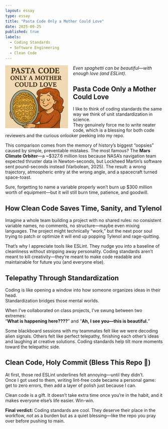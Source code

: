 ```yaml
---
layout: essay
type: essay
title: "Pasta Code Only a Mother Could Love"
date: 2025-09-25
published: true
labels:
  - Coding Standards
  - Software Engineering
  - Clean Code
---
```


<img src="../img/PastaMomLove.png" width="200" height="200" style="object-fit:cover;float:left;margin-right:1rem;">

*Even spaghetti can be beautiful—with enough love (and ESLint).*

## Pasta Code Only a Mother Could Love

I like to think of coding standards the same way we think of unit standardization in science.  
They genuinely force me to write neater code, which is a blessing for both code reviewers and the curious onlooker peeking into my repo.  

This comparison comes from the memory of history’s biggest “oopsies” caused by simple, preventable mistakes. The most famous? The **Mars Climate Orbiter**—a ~$327.6 million loss because NASA’s navigation team expected thruster data in Newton-seconds, but Lockheed Martin’s software sent pound-seconds instead (Varbolean, 2025). The result: a wrong trajectory, atmospheric entry at the wrong angle, and a spacecraft turned space-toast.  

Sure, forgetting to name a variable properly won’t burn up $300 million worth of equipment—but it will still burn time, patience, and goodwill.  

## How Clean Code Saves Time, Sanity, and Tylenol

Imagine a whole team building a project with no shared rules: no consistent variable names, no comments, no structure—maybe even mixing languages. The project might technically “work,” but the next poor soul trying to patch or optimize it will end up popping Tylenol and rage-quitting.  

That’s why I appreciate tools like ESLint. They nudge you into a baseline of cleanliness without stripping away personality. Coding standards aren’t meant to kill creativity—they’re meant to make code readable and maintainable for future you (and everyone else).  

## Telepathy Through Standardization

Coding is like opening a window into how someone organizes ideas in their head.  
Standardization bridges those mental worlds.  

When I’ve collaborated on class projects, I’ve swung between two extremes:  
“**What is happening here????**” and “**Ah, I see you—this is beautiful.**”  

Some blackboard sessions with my teammates felt like we were decoding alien signals. Others felt like perfect telepathy, finishing each other’s ideas and laughing at creative solutions. Coding standards help tilt more moments toward the telepathic side.  

## Clean Code, Holy Commit (Bless This Repo 🙏)

At first, those red ESLint underlines felt annoying—until they didn’t.  
Once I got used to them, writing lint-free code became a personal game: get to zero errors, then add a layer of polish just because I can.  

Clean code is a gift. It doesn’t take extra time once you’re in the habit, and it makes everyone else’s life easier. Win-win.  

**Final verdict:** Coding standards are cool. They deserve their place in the workflow, not as a burden but as a quiet blessing—like the repo you pray over before pushing to main.  
